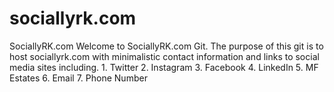 # sociallyrk.com
SociallyRK.com
Welcome to SociallyRK.com Git.  The purpose of this git is to host sociallyrk.com with minimalistic contact information and links to social media sites including. 1. Twitter 2. Instagram 3. Facebook 4. LinkedIn 5. MF Estates 6. Email 7. Phone Number
